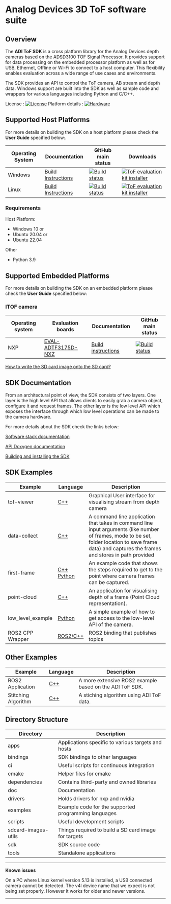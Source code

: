 # Analog Devices 3D ToF software suite 

## Overview
The **ADI ToF SDK** is a cross platform library for the Analog Devices depth cameras based on the ADSD3100 TOF Signal Processor. It provides support for data processing on the embedded processor platform as well as for USB, Ethernet, Offline or Wi-Fi to connect to a host computer. This flexibility enables evaluation across a wide range of use cases and environments.

The SDK provides an API to control the ToF camera, AB stream and depth data. Windows support are built into the SDK as well as sample code and wrappers for various languages including Python and C/C++.

License : [![License](https://img.shields.io/badge/license-MIT-blue.svg)](LICENSE)
Platform details : [![Hardware](https://img.shields.io/badge/hardware-wiki-green.svg)]()

## Supported Host Platforms

For more details on building the SDK on a host platform please check the **User Guide** specified below:.

| Operating System | Documentation | GitHub main status | Downloads |
| --------- | ----------- | ----------- | ----------- |
| Windows | [Build Instructions](scripts/windows) | [![Build status](https://dev.azure.com/AnalogDevices/3DToF-rework/_apis/build/status/analogdevicesinc.ToF?branchName=main)](https://dev.azure.com/AnalogDevices/3DToF-rework/_build?view=runs&branchFilter=3310) | [![ToF evaluation kit installer](https://img.shields.io/badge/release-ToF_evaluation_kit_installer-blue.svg)](https://github.com/analogdevicesinc/ToF/releases/latest) |
| Linux | [Build Instructions](doc/itof/linux_build_instructions.md) | [![Build status](https://dev.azure.com/AnalogDevices/3DToF-rework/_apis/build/status/analogdevicesinc.ToF?branchName=main)](https://dev.azure.com/AnalogDevices/3DToF-rework/_build?view=runs&branchFilter=3310) | [![ToF evaluation kit installer](https://img.shields.io/badge/release-ToF_evaluation_kit_installer-blue.svg)](https://github.com/analogdevicesinc/ToF/releases/latest) |

### Requirements

Host Platform: 

* Windows 10 or
* Ubuntu 20.04 or
* Ubuntu 22.04

Other
* Python 3.9

## Supported Embedded Platforms

For more details on building the SDK on an embedded platform please check the **User Guide** specified below:
### ITOF camera
| Operating system | Evaluation boards | Documentation | GitHub main status |
| --------- | ----------- | ----------- | ----------- |
| NXP | [EVAL-ADTF3175D-NXZ](https://wiki.analog.com/resources/eval/user-guides/eval-adtf3175d-nxz) | [Build instructions](doc/itof/nxp_build_instructions.md) | [![Build status](https://dev.azure.com/AnalogDevices/3DToF-rework/_apis/build/status/analogdevicesinc.ToF?branchName=main)](https://dev.azure.com/AnalogDevices/3DToF-rework/_build?view=runs&branchFilter=3310) |

[How to write the SD card image onto the SD card?](doc/sdcard_burn.md)

## SDK Documentation

From an architectural point of view, the SDK consists of two layers. One layer is the high level API that allows clients to easily grab a camera object, configure it and request frames. The other layer is the low level API which exposes the interface through which low level operations can be made to the camera hardware.

For more details about the SDK check the links below:

[Software stack documentation](sdk/readme.md)

[API Doxygen documentation](https://analogdevicesinc.github.io/ToF/)

[Building and installing the SDK](cmake/)

## SDK Examples
| Example | Language | Description |
| --------- | ------------- | ----------- |
| tof-viewer | <a href="examples/tof-viewer"> C++ </a> | Graphical User interface for visualising stream from depth camera |
| data-collect | <a href="examples/data_collect"> C++ </a> | A command line application that takes in command line input arguments (like number of frames, mode to be set, folder location to save frame data) and captures the frames and stores in path provided |
| first-frame | <a href="examples/first-frame"> C++ </a> <br> <a href="bindings/python/examples/first_frame"> Python </a> | An example code that shows the steps required to get to the point where camera frames can be captured. |
| point-cloud | <a href="examples/point_cloud"> C++ </a> | An application for visualising depth of a frame (Point Cloud representation). |
| low_level_example | <a href="bindings/python/examples/low_level_example"> Python</a> | A simple example of how to get access to the low-level API of the camera. |
| ROS2 CPP Wrapper | <a href="bindings/ros2/"> ROS2/C++</a> | ROS2 binding that publishes topics |

## Other Examples
| Example | Language | Description |
| --------- | ------------- | ----------- |
| ROS2 Application | <a href="https://github.com/analogdevicesinc/adi_3dtof_adtf31xx"> C++ </a> | A more extensive ROS2 example based on the ADI ToF SDK. |
| Stitching Algorithm | <a href="https://github.com/analogdevicesinc/adi_3dtof_image_stitching"> C++ </a> | A stiching algorithm using ADI ToF data. |

## Directory Structure
| Directory | Description |
| --------- | ----------- |
| apps | Applications specific to various targets and hosts |
| bindings | SDK bindings to other languages |
| ci | Useful scripts for continuous integration |
| cmake | Helper files for cmake |
| dependencies | Contains third-party and owned libraries |
| doc | Documentation |
| drivers | Holds drivers for nxp and nvidia |
| examples | Example code for the supported programming languages |
| scripts | Useful development scripts |
| sdcard-images-utils | Things required to build a SD card image for targets |
| sdk | SDK source code |
| tools | Standalone applications |

---
**Known issues**

On a PC where Linux kernel version 5.13 is installed, a USB connected camera cannot be detected. The v4l device name that we expect is not being set properly. However it works for older and newer versions. 

---
